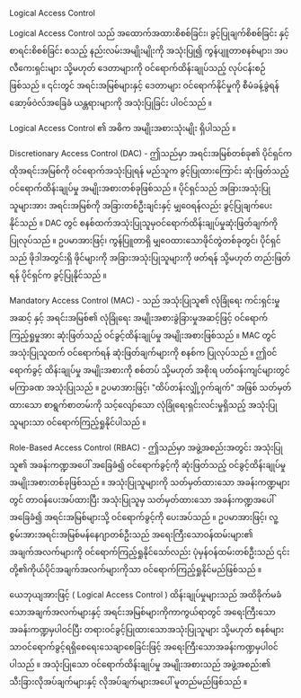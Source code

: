 Logical Access Control

Logical Access Control သည် အထောက်အထားစိစစ်ခြင်း၊ ခွင့်ပြုချက်စိစစ်ခြင်း နှင့် စာရင်းစိစစ်ခြင်း စသည့် နည်းလမ်းအမျိုးမျိုးကို အသုံးပြု၍ ကွန်ပျူတာစနစ်များ၊ အပလီကေးရှင်းများ သို့မဟုတ် ဒေတာများကို ဝင်ရောက်ထိန်းချုပ်သည့် လုပ်ငန်းစဉ်ဖြစ်သည် ။ ၎င်းတွင် အရင်းအမြစ်များနှင့် ဒေတာများ ဝင်ရောက်နိုင်မှုကို စီမံခန့်ခွဲရန် ဆော့ဖ်ဝဲလ်အခြေခံ ယန္တရားများကို အသုံးပြုခြင်း ပါဝင်သည် ။

Logical Access Control ၏ အဓိက အမျိုးအစားသုံးမျိုး ရှိပါသည် ။

Discretionary Access Control (DAC) - ဤသည်မှာ အရင်းအမြစ်တစ်ခု၏ ပိုင်ရှင်က ထိုအရင်းအမြစ်ကို ဝင်ရောက်အသုံးပြုရန် မည်သူက ခွင့်ပြုထားကြောင်း ဆုံးဖြတ်သည့် ဝင်ရောက်ထိန်းချုပ်မှု အမျိုးအစားတစ်ခုဖြစ်သည် ။ ပိုင်ရှင်သည် အခြားအသုံးပြုသူများအား အရင်းအမြစ်ကို အခြားတစ်ဦးချင်းနှင့် မျှဝေရန်လည်း ခွင့်ပြုချက်ပေးနိုင်သည် ။ DAC တွင် စနစ်ထက်အသုံးပြုသူမှဝင်ရောက်ထိန်းချုပ်မှုဆုံးဖြတ်ချက်ကိုပြုလုပ်သည် ။ ဥပမာအားဖြင့်၊ ကွန်ပြူတာရှိ မျှဝေထားသောဖိုင်တွဲတစ်ခုတွင်၊ ပိုင်ရှင်သည် ဖိုဒါအတွင်းရှိ ဖိုင်များကို အခြားအသုံးပြုသူများကို ဖတ်ရန် သို့မဟုတ် တည်းဖြတ်ရန် ပိုင်ရှင်က ခွင့်ပြုနိုင်သည် ။

Mandatory Access Control (MAC) - သည် အသုံးပြုသူ၏ လုံခြုံရေး ကင်းရှင်းမှုအဆင့် နှင့် အရင်းအမြစ်၏ လုံခြုံရေး အမျိုးအစားခွဲခြားမှုအဆင့်ဖြင့် ဝင်ရောက်ကြည့်ရှုမှုအား ဆုံးဖြတ်သည့် ဝင်ခွင့်ထိန်းချုပ်မှု အမျိုးအစားဖြစ်သည် ။ MAC တွင် အသုံးပြုသူထက် ဝင်ရောက်ရန် ဆုံးဖြတ်ချက်များကို စနစ်က ပြုလုပ်သည် ။ ဤဝင်ရောက်ခွင့် ထိန်းချုပ်မှု အမျိုးအစားကို စစ်တပ် သို့မဟုတ် အစိုးရ ပတ်ဝန်းကျင်များတွင် မကြာခဏ အသုံးပြုသည် ။ ဥပမာအားဖြင့်၊ "ထိပ်တန်းလျှို့ဝှက်ချက်" အဖြစ် သတ်မှတ်ထားသော စာရွက်စာတမ်းကို သင့်လျော်သော လုံခြုံရေးရှင်းလင်းမှုရှိသည့် အသုံးပြုသူများသာ ဝင်ရောက်ကြည့်ရှုနိုင်ပါသည် ။

Role-Based Access Control (RBAC) - ဤသည်မှာ အဖွဲ့အစည်းအတွင်း အသုံးပြုသူ၏ အခန်းကဏ္ဍအပေါ် အခြေခံ၍ ဝင်ရောက်ခွင့်ကို ဆုံးဖြတ်သည့် ဝင်ခွင့်ထိန်းချုပ်မှု အမျိုးအစားတစ်ခုဖြစ်သည် ။ အသုံးပြုသူများကို သတ်မှတ်ထားသော အခန်းကဏ္ဍများတွင် တာဝန်ပေးအပ်ထားပြီး အသုံးပြုသူမှ သတ်မှတ်ထားသော အခန်းကဏ္ဍအပေါ် အခြေခံ၍ အရင်းအမြစ်များသို့ ဝင်ရောက်ခွင့်ကို ပေးအပ်သည် ။ ဥပမာအားဖြင့်၊ လူ့စွမ်းအားအရင်းအမြစ်မန်နေဂျာတစ်ဦးသည် အရေးကြီးသောဝန်ထမ်းများ၏ အချက်အလက်များကို ဝင်ရောက်ကြည့်ရှုနိုင်သော်လည်း ပုံမှန်ဝန်ထမ်းတစ်ဦးသည် ၎င်းတို့၏ကိုယ်ပိုင်အချက်အလက်များကိုသာ ဝင်ရောက်ကြည့်ရှုနိုင်မည်ဖြစ်သည် ။


ယေဘုယျအားဖြင့် ( Logical Access Control ) ထိန်းချုပ်မှုများသည် အထိခိုက်မခံသောအချက်အလက်များနှင့် အရင်းအမြစ်များကိုကာကွယ်ရာတွင် အရေးကြီးသောအခန်းကဏ္ဍမှပါဝင်ပြီး တရားဝင်ခွင့်ပြုထားသောအသုံးပြုသူများ သို့မဟုတ် စနစ်များသာဝင်ရောက်ခွင့်ရရှိစေရေးသေချာစေခြင်းဖြင့် အရေးကြီးသောအခန်းကဏ္ဍမှပါဝင်ပါသည် ။ အသုံးပြုသော ဝင်ရောက်ထိန်းချုပ်မှု အမျိုးအစားသည် အဖွဲ့အစည်း၏ သီးခြားလိုအပ်ချက်များနှင့် လိုအပ်ချက်များအပေါ် မူတည်မည်ဖြစ်သည် ။